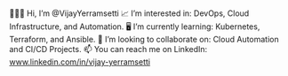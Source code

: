👨🏼‍💻 Hi, I’m @VijayYerramsetti
📈 I’m interested in: DevOps, Cloud Infrastructure, and Automation.
🖥️ I’m currently learning: Kubernetes, Terraform, and Ansible.
💞 I’m looking to collaborate on: Cloud Automation and CI/CD Projects.
📫 You can reach me on LinkedIn: www.linkedin.com/in/vijay-yerramsetti
<!--- VijayYerramsetti/VijayYerramsetti is a ✨ special ✨ repository because its `README.md` (this file) appears on your GitHub profile. You can click the Preview link to take a look at your changes. --->
